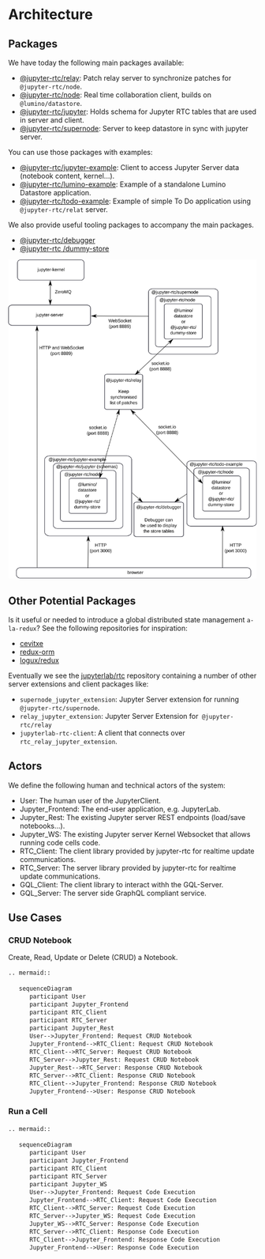 # Architecture

## Packages

We have today the following main packages available:

- [@jupyter-rtc/relay](https://github.com/jupyterlab/rtc/tree/main/lumino/packages/relay): Patch relay server to synchronize patches for `@jupyter-rtc/node`.
- [@jupyter-rtc/node](https://github.com/jupyterlab/rtc/tree/main/lumino/packages/node): Real time collaboration client, builds on `@lumino/datastore`.
- [@jupyter-rtc/jupyter](https://github.com/jupyterlab/rtc/tree/main/lumino/packages/jupyter): Holds schema for Jupyter RTC tables that are used in server and client.
- [@jupyter-rtc/supernode](https://github.com/jupyterlab/rtc/tree/main/lumino/packages/supernode): Server to keep datastore in sync with jupyter server.

You can use those packages with examples:

- [@jupyter-rtc/jupyter-example](https://github.com/jupyterlab/rtc/tree/main/lumino/examples/jupyter): Client to access Jupyter Server data (notebook content, kernel...).
- [@jupyter-rtc/lumino-example](https://github.com/jupyterlab/rtc/tree/main/lumino/examples/lumino): Example of a standalone Lumino Datastore application.
- [@jupyter-rtc/todo-example](https://github.com/jupyterlab/rtc/tree/main/lumino/examples/todo): Example of simple To Do application using `@jupyter-rtc/relat` server.

We also provide useful tooling packages to accompany the main packages.

- [@jupyter-rtc/debugger](https://github.com/jupyterlab/rtc/tree/main/lumino/tools/debugger)
- [@jupyter-rtc /dummy-store](https://github.com/jupyterlab/rtc/tree/main/lumino/tools/dummy-store)

![The development architecture](images/dev-architecture.svg "The development architecture")

## Other Potential Packages

Is it useful or needed to introduce a global distributed state management `a-la-redux`? See the following repositories for inspiration:

- [cevitxe](https://github.com/devresults/cevitxe)
- [redux-orm](https://github.com/redux-orm/redux-orm)
- [logux/redux](https://github.com/logux/redux)

Eventually we see the [jupyterlab/rtc](https://github.com/jupyterlab/rtc) repository containing a number of other server extensions and client packages like:

- `supernode_jupyter_extension`: Jupyter Server extension for running `@jupyter-rtc/supernode`.
- `relay_jupyter_extension`: Jupyter Server Extension for` @jupyter-rtc/relay`
- `jupyterlab-rtc-client`: A client that connects over `rtc_relay_jupyter_extension`.

## Actors

We define the following human and technical actors of the system:

- User: The human user of the JupyterClient.
- Jupyter_Frontend: The end-user application, e.g. JupyterLab.
- Jupyter_Rest: The existing Jupyter server REST endpoints (load/save notebooks...).
- Jupyter_WS: The existing Jupyter server Kernel Websocket that allows running code cells code.
- RTC_Client: The client library provided by jupyter-rtc for realtime update communications.
- RTC_Server: The server library provided by jupyter-rtc for realtime update communications.
- GQL_Client: The client library to interact withh the GQL-Server.
- GQL_Server: The server side GraphQL compliant service.

## Use Cases

### CRUD Notebook

Create, Read, Update or Delete (CRUD) a Notebook.

```{eval-rst}
.. mermaid::

   sequenceDiagram
      participant User
      participant Jupyter_Frontend
      participant RTC_Client
      participant RTC_Server
      participant Jupyter_Rest
      User-->Jupyter_Frontend: Request CRUD Notebook
      Jupyter_Frontend-->RTC_Client: Request CRUD Notebook
      RTC_Client-->RTC_Server: Request CRUD Notebook
      RTC_Server-->Jupyter_Rest: Request CRUD Notebook
      Jupyter_Rest-->RTC_Server: Response CRUD Notebook
      RTC_Server-->RTC_Client: Response CRUD Notebook
      RTC_Client-->Jupyter_Frontend: Response CRUD Notebook
      Jupyter_Frontend-->User: Response CRUD Notebook
```

### Run a Cell

```{eval-rst}
.. mermaid::

   sequenceDiagram
      participant User
      participant Jupyter_Frontend
      participant RTC_Client
      participant RTC_Server
      participant Jupyter_WS
      User-->Jupyter_Frontend: Request Code Execution
      Jupyter_Frontend-->RTC_Client: Request Code Execution
      RTC_Client-->RTC_Server: Request Code Execution
      RTC_Server-->Jupyter_WS: Request Code Execution
      Jupyter_WS-->RTC_Server: Response Code Execution
      RTC_Server-->RTC_Client: Response Code Execution
      RTC_Client-->Jupyter_Frontend: Response Code Execution
      Jupyter_Frontend-->User: Response Code Execution
```
